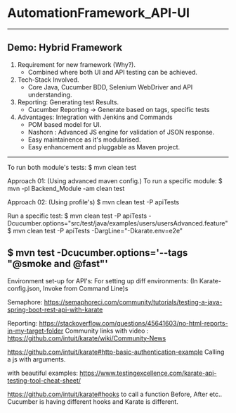 # AutomationFramework_API-UI

--------------------------------------------------------------------------------------------
Demo: Hybrid Framework
--------------------------------------------------------------------------------------------
1. Requirement for new framework (Why?).
	- Combined where both UI and API testing can be achieved.
2. Tech-Stack Involved. 
	- Core Java, Cucumber BDD, Selenium WebDriver and API understanding.
3. Reporting: Generating test Results.
	- Cucumber Reporting -> Generate based on tags, specific tests
4. Advantages: Integration with Jenkins and Commands
	- POM based model for UI.
	- Nashorn : Advanced JS engine for validation of JSON response.
	- Easy maintainence as it's modularised.
	- Easy enhancement and pluggable as Maven project.

--------------------------------------------------------------------------------------------
To run both module's tests: 
$ mvn clean test

Approach 01: (Using advanced maven config.)
To run a specific module: 
$ mvn -pl Backend_Module -am clean test

Approach 02: (Using profile's)
$ mvn clean test -P apiTests

Run a specific test:
$ mvn clean test -P apiTests -Dcucumber.options="src/test/java/examples/users/usersAdvanced.feature"
$ mvn clean test -P apiTests -DargLine="-Dkarate.env=e2e"

$ mvn test -Dcucumber.options='--tags "@smoke and @fast"'
------------------------------------------------------------------------------------------------

Environment set-up for API's: 
For setting up diff environments: (In Karate-config.json, Invoke from Command Line)s

Semaphore: https://semaphoreci.com/community/tutorials/testing-a-java-spring-boot-rest-api-with-karate

Reporting: https://stackoverflow.com/questions/45641603/no-html-reports-in-my-target-folder
Community links with video : https://github.com/intuit/karate/wiki/Community-News

https://github.com/intuit/karate#http-basic-authentication-example
Calling a js with arguments.

with beautiful examples:
https://www.testingexcellence.com/karate-api-testing-tool-cheat-sheet/

https://github.com/intuit/karate#hooks 
to call a function Before, After etc..  Cucumber is having different hooks and Karate is different.
